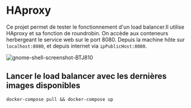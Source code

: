 # HAproxy

Ce projet permet de tester le fonctionnement d'un load balancer.Il utilise HAproxy et sa fonction de roundrobin.
On accède aux conteneurs herbergeant le service web sur le port 8080. 
Depuis la machine hôte sur `localhost:8080`, et depuis internet via `ipPublicHost:8080`.

![gnome-shell-screenshot-BTJ810](https://user-images.githubusercontent.com/44028461/116010655-a1e16680-a620-11eb-859e-0ac21f3901d4.png)

## Lancer le load balancer avec les dernières images disponibles
```
docker-compose pull && docker-compose up
```

